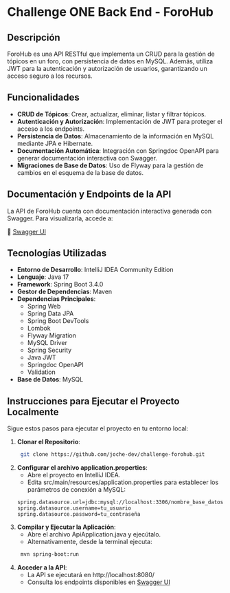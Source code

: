 # Challenge ONE Back End - ForoHub

## Descripción
ForoHub es una API RESTful que implementa un CRUD para la gestión de tópicos en un foro, con persistencia de datos en MySQL. Además, utiliza JWT para la autenticación y autorización de usuarios, garantizando un acceso seguro a los recursos.

## Funcionalidades
- **CRUD de Tópicos**: Crear, actualizar, eliminar, listar y filtrar tópicos.
- **Autenticación y Autorización**: Implementación de JWT para proteger el acceso a los endpoints.
- **Persistencia de Datos**: Almacenamiento de la información en MySQL mediante JPA e Hibernate.
- **Documentación Automática**: Integración con Springdoc OpenAPI para generar documentación interactiva con Swagger.
- **Migraciones de Base de Datos**: Uso de Flyway para la gestión de cambios en el esquema de la base de datos.

## Documentación y Endpoints de la API
La API de ForoHub cuenta con documentación interactiva generada con Swagger. Para visualizarla, accede a:

🔗 [Swagger UI](http://localhost:8080/swagger-ui/index.html)

## Tecnologías Utilizadas
- **Entorno de Desarrollo**: IntelliJ IDEA Community Edition
- **Lenguaje**: Java 17
- **Framework**: Spring Boot 3.4.0
- **Gestor de Dependencias**: Maven
- **Dependencias Principales**:
   - Spring Web
   - Spring Data JPA
   - Spring Boot DevTools
   - Lombok
   - Flyway Migration
   - MySQL Driver
   - Spring Security
   - Java JWT
   - Springdoc OpenAPI
   - Validation
- **Base de Datos**: MySQL

## Instrucciones para Ejecutar el Proyecto Localmente
Sigue estos pasos para ejecutar el proyecto en tu entorno local:

1. **Clonar el Repositorio**:
   ```bash
    git clone https://github.com/joche-dev/challenge-forohub.git
    ```
2. **Configurar el archivo application.properties**:
   - Abre el proyecto en IntelliJ IDEA.
   - Edita src/main/resources/application.properties para establecer los parámetros de conexión a MySQL:
   ```properties
   spring.datasource.url=jdbc:mysql://localhost:3306/nombre_base_datos
   spring.datasource.username=tu_usuario
   spring.datasource.password=tu_contraseña
   ```
3. **Compilar y Ejecutar la Aplicación**: 
   - Abre el archivo ApiApplication.java y ejecútalo.
   - Alternativamente, desde la terminal ejecuta:
   ```bash
    mvn spring-boot:run
    ```
4. **Acceder a la API**:
   - La API se ejecutará en http://localhost:8080/
   - Consulta los endpoints disponibles en [Swagger UI](http://localhost:8080/swagger-ui/index.html)
